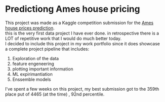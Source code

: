 # Predictiong Ames house pricing
This project was made as a Kaggle competition submission for the [Ames house prices prediction](https://www.kaggle.com/c/house-prices-advanced-regression-techniques).<br>
this is the very first data project I have ever done. in retrospective there is a LOT of repetitive work that I would do much better today.<br>
I decided to include this project in my work portfolio since it does showcase a complete project pipeline that includes:<br>
1. Exploration of the data
2. feature engeneering
3. plotting important information
4. ML expirimantiation
5. Enssemble models<br>

I've spent a few weeks on this project, my best submission got to the 359th place put of 4465 (at the time) , 92nd percentile.

